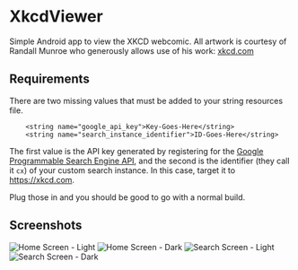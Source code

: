# XkcdViewer
Simple Android app to view the XKCD webcomic. All artwork is courtesy of Randall Munroe who generously allows use of his work: [xkcd.com](https://xkcd.com/)

## Requirements
There are two missing values that must be added to your string resources file.

```
    <string name="google_api_key">Key-Goes-Here</string>
    <string name="search_instance_identifier">ID-Goes-Here</string>
```
The first value is the API key generated by registering for the [Google Programmable Search Engine API](https://developers.google.com/custom-search/v1/introduction), and the second is the identifier (they call it `cx`) of your custom search instance. In this case, target it to https://xkcd.com.

Plug those in and you should be good to go with a normal build.

## Screenshots

![Home Screen - Light](/screenshots/home_light.png?raw=true "Home Screen - Light")
![Home Screen - Dark](/screenshots/home_dark.png?raw=true "Home Screen - Dark")
![Search Screen - Light](/screenshots/search_light.png?raw=true "Search Screen - Light")
![Search Screen - Dark](/screenshots/search_dark.png?raw=true "Search Screen - Dark")
